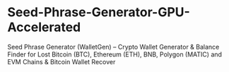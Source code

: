 # Seed-Phrase-Generator-GPU-Accelerated
Seed Phrase Generator (WalletGen) – Crypto Wallet Generator &amp; Balance Finder for Lost Bitcoin (BTC), Ethereum (ETH), BNB, Polygon (MATIC) and EVM Chains &amp; Bitcoin Wallet Recover
